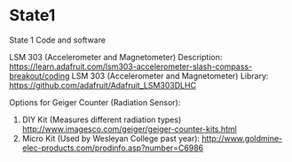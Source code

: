 # State1
State 1 Code and software

LSM 303 (Accelerometer and Magnetometer) Description:       
  https://learn.adafruit.com/lsm303-accelerometer-slash-compass-breakout/coding
LSM 303 (Accelerometer and Magnetometer) Library:
  https://github.com/adafruit/Adafruit_LSM303DLHC

Options for Geiger Counter (Radiation Sensor):
  1. DIY Kit (Measures different radiation types)
  http://www.imagesco.com/geiger/geiger-counter-kits.html
  2. Micro Kit (Used by Wesleyan College past year):
  http://www.goldmine-elec-products.com/prodinfo.asp?number=C6986


